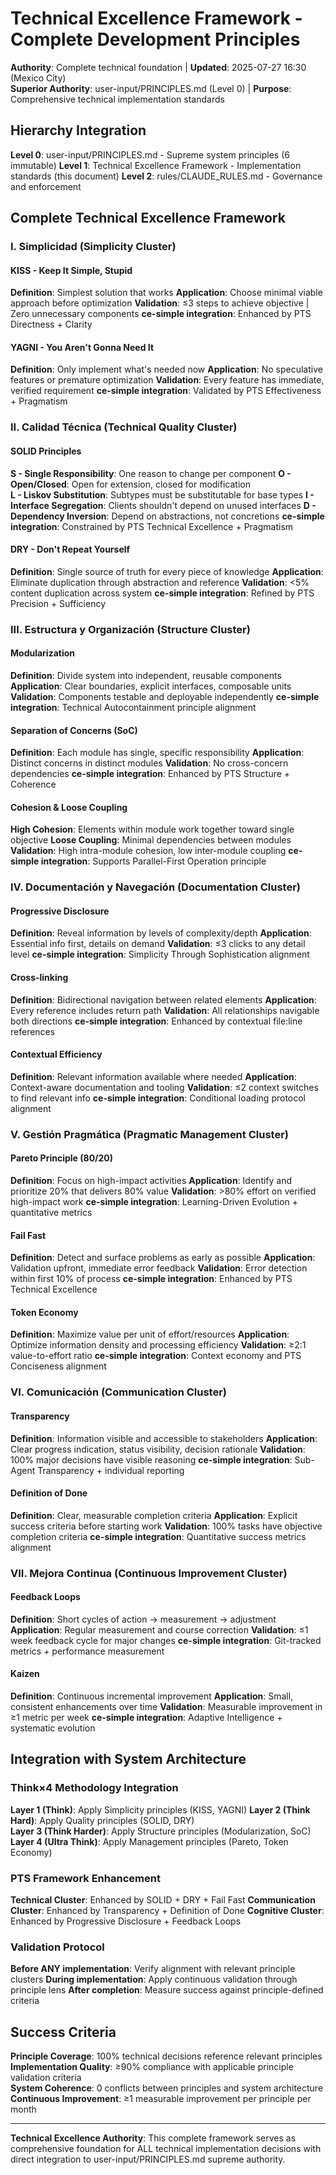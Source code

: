 # Technical Excellence Framework - Complete Development Principles

**Authority**: Complete technical foundation | **Updated**: 2025-07-27 16:30 (Mexico City)  
**Superior Authority**: user-input/PRINCIPLES.md (Level 0) | **Purpose**: Comprehensive technical implementation standards

## Hierarchy Integration

**Level 0**: user-input/PRINCIPLES.md - Supreme system principles (6 immutable)
**Level 1**: Technical Excellence Framework - Implementation standards (this document)
**Level 2**: rules/CLAUDE_RULES.md - Governance and enforcement

## Complete Technical Excellence Framework

### **I. Simplicidad (Simplicity Cluster)**

#### KISS - Keep It Simple, Stupid
**Definition**: Simplest solution that works
**Application**: Choose minimal viable approach before optimization
**Validation**: ≤3 steps to achieve objective | Zero unnecessary components
**ce-simple integration**: Enhanced by PTS Directness + Clarity

#### YAGNI - You Aren't Gonna Need It  
**Definition**: Only implement what's needed now
**Application**: No speculative features or premature optimization
**Validation**: Every feature has immediate, verified requirement
**ce-simple integration**: Validated by PTS Effectiveness + Pragmatism

### **II. Calidad Técnica (Technical Quality Cluster)**

#### SOLID Principles
**S - Single Responsibility**: One reason to change per component
**O - Open/Closed**: Open for extension, closed for modification  
**L - Liskov Substitution**: Subtypes must be substitutable for base types
**I - Interface Segregation**: Clients shouldn't depend on unused interfaces
**D - Dependency Inversion**: Depend on abstractions, not concretions
**ce-simple integration**: Constrained by PTS Technical Excellence + Pragmatism

#### DRY - Don't Repeat Yourself
**Definition**: Single source of truth for every piece of knowledge
**Application**: Eliminate duplication through abstraction and reference
**Validation**: <5% content duplication across system
**ce-simple integration**: Refined by PTS Precision + Sufficiency

### **III. Estructura y Organización (Structure Cluster)**

#### Modularization
**Definition**: Divide system into independent, reusable components
**Application**: Clear boundaries, explicit interfaces, composable units
**Validation**: Components testable and deployable independently
**ce-simple integration**: Technical Autocontainment principle alignment

#### Separation of Concerns (SoC)
**Definition**: Each module has single, specific responsibility
**Application**: Distinct concerns in distinct modules
**Validation**: No cross-concern dependencies
**ce-simple integration**: Enhanced by PTS Structure + Coherence

#### Cohesion & Loose Coupling
**High Cohesion**: Elements within module work together toward single objective
**Loose Coupling**: Minimal dependencies between modules
**Validation**: High intra-module cohesion, low inter-module coupling
**ce-simple integration**: Supports Parallel-First Operation principle

### **IV. Documentación y Navegación (Documentation Cluster)**

#### Progressive Disclosure
**Definition**: Reveal information by levels of complexity/depth
**Application**: Essential info first, details on demand
**Validation**: ≤3 clicks to any detail level
**ce-simple integration**: Simplicity Through Sophistication alignment

#### Cross-linking
**Definition**: Bidirectional navigation between related elements
**Application**: Every reference includes return path
**Validation**: All relationships navigable both directions
**ce-simple integration**: Enhanced by contextual file:line references

#### Contextual Efficiency
**Definition**: Relevant information available where needed
**Application**: Context-aware documentation and tooling
**Validation**: ≤2 context switches to find relevant info
**ce-simple integration**: Conditional loading protocol alignment

### **V. Gestión Pragmática (Pragmatic Management Cluster)**

#### Pareto Principle (80/20)
**Definition**: Focus on high-impact activities
**Application**: Identify and prioritize 20% that delivers 80% value
**Validation**: >80% effort on verified high-impact work
**ce-simple integration**: Learning-Driven Evolution + quantitative metrics

#### Fail Fast
**Definition**: Detect and surface problems as early as possible
**Application**: Validation upfront, immediate error feedback
**Validation**: Error detection within first 10% of process
**ce-simple integration**: Enhanced by PTS Technical Excellence

#### Token Economy
**Definition**: Maximize value per unit of effort/resources
**Application**: Optimize information density and processing efficiency
**Validation**: ≥2:1 value-to-effort ratio
**ce-simple integration**: Context economy and PTS Conciseness alignment

### **VI. Comunicación (Communication Cluster)**

#### Transparency
**Definition**: Information visible and accessible to stakeholders
**Application**: Clear progress indication, status visibility, decision rationale
**Validation**: 100% major decisions have visible reasoning
**ce-simple integration**: Sub-Agent Transparency + individual reporting

#### Definition of Done
**Definition**: Clear, measurable completion criteria
**Application**: Explicit success criteria before starting work
**Validation**: 100% tasks have objective completion criteria
**ce-simple integration**: Quantitative success metrics alignment

### **VII. Mejora Continua (Continuous Improvement Cluster)**

#### Feedback Loops
**Definition**: Short cycles of action → measurement → adjustment
**Application**: Regular measurement and course correction
**Validation**: ≤1 week feedback cycle for major changes
**ce-simple integration**: Git-tracked metrics + performance measurement

#### Kaizen
**Definition**: Continuous incremental improvement
**Application**: Small, consistent enhancements over time
**Validation**: Measurable improvement in ≥1 metric per week
**ce-simple integration**: Adaptive Intelligence + systematic evolution

## Integration with System Architecture

### Think×4 Methodology Integration
**Layer 1 (Think)**: Apply Simplicity principles (KISS, YAGNI)
**Layer 2 (Think Hard)**: Apply Quality principles (SOLID, DRY)  
**Layer 3 (Think Harder)**: Apply Structure principles (Modularization, SoC)
**Layer 4 (Ultra Think)**: Apply Management principles (Pareto, Token Economy)

### PTS Framework Enhancement
**Technical Cluster**: Enhanced by SOLID + DRY + Fail Fast
**Communication Cluster**: Enhanced by Transparency + Definition of Done
**Cognitive Cluster**: Enhanced by Progressive Disclosure + Feedback Loops

### Validation Protocol
**Before ANY implementation**: Verify alignment with relevant principle clusters
**During implementation**: Apply continuous validation through principle lens
**After completion**: Measure success against principle-defined criteria

## Success Criteria
**Principle Coverage**: 100% technical decisions reference relevant principles
**Implementation Quality**: ≥90% compliance with applicable principle validation criteria  
**System Coherence**: 0 conflicts between principles and system architecture
**Continuous Improvement**: ≥1 measurable improvement per principle per month

---

**Technical Excellence Authority**: This complete framework serves as comprehensive foundation for ALL technical implementation decisions with direct integration to user-input/PRINCIPLES.md supreme authority.